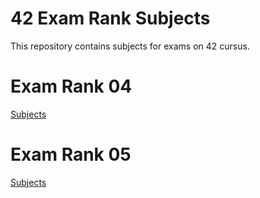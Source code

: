 # 42 Exam Rank Subjects

This repository contains subjects for exams on 42 cursus.

# Exam Rank 04
[Subjects](./rank-04/)
# Exam Rank 05
[Subjects](./rank-05/)

